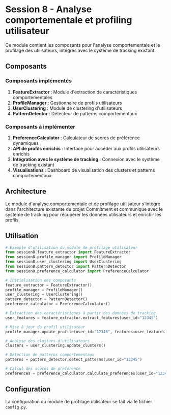 # Session 8 - Analyse comportementale et profiling utilisateur

Ce module contient les composants pour l'analyse comportementale et le profilage des utilisateurs, 
intégrés avec le système de tracking existant.

## Composants

### Composants implémentés
1. **FeatureExtractor** : Module d'extraction de caractéristiques comportementales
2. **ProfileManager** : Gestionnaire de profils utilisateurs
3. **UserClustering** : Module de clustering d'utilisateurs
4. **PatternDetector** : Détecteur de patterns comportementaux

### Composants à implémenter
1. **PreferenceCalculator** : Calculateur de scores de préférence dynamiques
2. **API de profils enrichis** : Interface pour accéder aux profils utilisateurs enrichis
3. **Intégration avec le système de tracking** : Connexion avec le système de tracking existant
4. **Visualisations** : Dashboard de visualisation des clusters et patterns comportementaux

## Architecture

Le module d'analyse comportementale et de profilage utilisateur s'intègre dans l'architecture existante
du projet Commitment et communique avec le système de tracking pour récupérer les données utilisateurs
et enrichir les profils.

## Utilisation

```python
# Exemple d'utilisation du module de profilage utilisateur
from session8.feature_extractor import FeatureExtractor
from session8.profile_manager import ProfileManager
from session8.user_clustering import UserClustering
from session8.pattern_detector import PatternDetector
from session8.preference_calculator import PreferenceCalculator

# Initialisation des composants
feature_extractor = FeatureExtractor()
profile_manager = ProfileManager()
user_clustering = UserClustering()
pattern_detector = PatternDetector()
preference_calculator = PreferenceCalculator()

# Extraction des caractéristiques à partir des données de tracking
user_features = feature_extractor.extract_features(user_id="12345")

# Mise à jour du profil utilisateur
profile_manager.update_profile(user_id="12345", features=user_features)

# Analyse des clusters d'utilisateurs
clusters = user_clustering.update_clusters()

# Détection de patterns comportementaux
patterns = pattern_detector.detect_patterns(user_id="12345")

# Calcul des scores de préférence
preferences = preference_calculator.calculate_preferences(user_id="12345")
```

## Configuration

La configuration du module de profilage utilisateur se fait via le fichier `config.py`.
